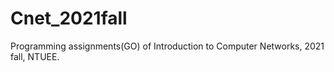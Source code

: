 # Cnet_2021fall
Programming assignments(GO) of Introduction to Computer Networks, 2021 fall, NTUEE.
